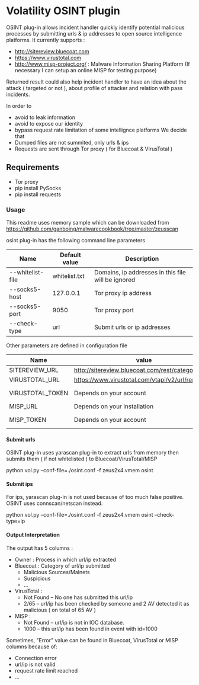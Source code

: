 # Volatility OSINT plugin

OSINT plug-in allows incident handler quickly identify potential malicious processes by submitting  urls & ip addresses to open source intelligence platforms. It currently supports :
- http://sitereview.bluecoat.com
- https://www.virustotal.com
- http://www.misp-project.org/ :  Malware Information Sharing Platform (If necessary I can setup an online MISP for testing purpose)

Returned result could also help incident handler to have an idea about the attack ( targeted or not ), about profile of attacker and relation with pass incidents.

In order to 
- avoid to leak information
- avoid to expose our identity
- bypass request rate limitation of some intellignce platforms
We decide that
- Dumped files are not summited, only urls & ips
- Requests are sent through Tor proxy ( for Bluecoat & VirusTotal )

## Requirements
- Tor proxy
- pip install PySocks
- pip install requests

### Usage

This readme uses memory sample which can be downloaded from https://github.com/ganboing/malwarecookbook/tree/master/zeusscan

osint plug-in has the following command line parameters

| Name | Default value | Description |
| --- | --- | --- |
| --whitelist-file | whitelist.txt  |Domains, ip addresses in this file will be ignored |
| --socks5-host | 127.0.0.1 | Tor proxy ip address |
| --socks5-port | 9050 | Tor proxy port |
| --check-type | url| Submit urls or ip addresses |

Other parameters are defined in configuration file

| Name | value | Description |
| --- | --- | --- |
| SITEREVIEW_URL | http://sitereview.bluecoat.com/rest/categorization | RESTApi URL |
| VIRUSTOTAL_URL | https://www.virustotal.com/vtapi/v2/url/report | RESTApi URL |
| VIRUSTOTAL_TOKEN | Depends on your account | Authentication token |
| MISP_URL | Depends on your installation | RESTApi URL | 
| MISP_TOKEN | Depends on your account | Authentication token |

#### Submit urls

OSINT plug-in uses yarascan plug-in to extract urls from memory then submits them ( if not whitelisted ) to Bluecoat/VirusTotal/MISP

python vol.py –conf-file=./osint.conf -f zeus2x4.vmem osint

#### Submit ips

For ips, yarascan plug-in is not used because of too much false positive. OSINT uses connscan/netscan instead.

python vol.py –conf-file=./osint.conf -f zeus2x4.vmem osint –check-type=ip

#### Output Interpretation

The output has 5 columns : 
- Owner : Process in which url/ip extracted
- Bluecoat : Category of url/ip submitted
  - Malicious Sources/Malnets
  - Suspicious
  - …
- VirusTotal : 
  - Not Found – No one has submitted this url/ip
  - 2/65 – url/ip has been checked by someone and 2 AV detected it as malicious ( on total of 65 AV )
- MISP : 
  - Not Found – url/ip is not in IOC database. 
  - 1000 – this url/ip has been found in event with id=1000

Sometimes, "Error" value can be found in Bluecoat, VirusTotal or MISP columns because of: 
- Connection error
- url/ip is not valid
- request rate limit reached
- …

